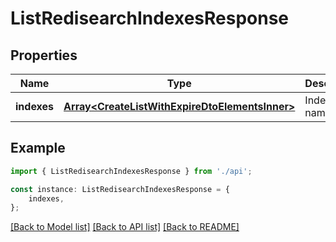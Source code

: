 # ListRedisearchIndexesResponse


## Properties

Name | Type | Description | Notes
------------ | ------------- | ------------- | -------------
**indexes** | [**Array&lt;CreateListWithExpireDtoElementsInner&gt;**](CreateListWithExpireDtoElementsInner.md) | Indexes names | [default to undefined]

## Example

```typescript
import { ListRedisearchIndexesResponse } from './api';

const instance: ListRedisearchIndexesResponse = {
    indexes,
};
```

[[Back to Model list]](../README.md#documentation-for-models) [[Back to API list]](../README.md#documentation-for-api-endpoints) [[Back to README]](../README.md)
